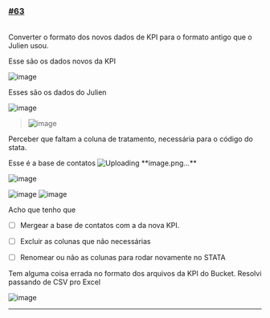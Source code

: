### [\#63](https://github.com/guilhermeprokisch/ideias/issues/63) 
###### 

Converter o formato dos novos dados de KPI para o formato antigo que o Julien usou.




Esse são os dados novos da KPI

![image](image)


Esses são os dados do Julien

![image](image)



> ![image](image)

Perceber que faltam a coluna de tratamento, necessária para o código do stata.


Esse é a base de contatos 
![Uploading **image.png…](Uploading-**image.png…)**

![image](image)

![image](image)
![image](image)


Acho que tenho que 
- [ ] Mergear a base de contatos com a da nova KPI.
- [ ] Excluir as colunas que não necessárias
- [ ] Renomear ou não as colunas para rodar novamente no STATA


Tem alguma coisa errada no formato dos arquivos da KPI do Bucket. Resolvi passando de CSV pro Excel


![image](image)

-------------------------------------------------------------------------------

